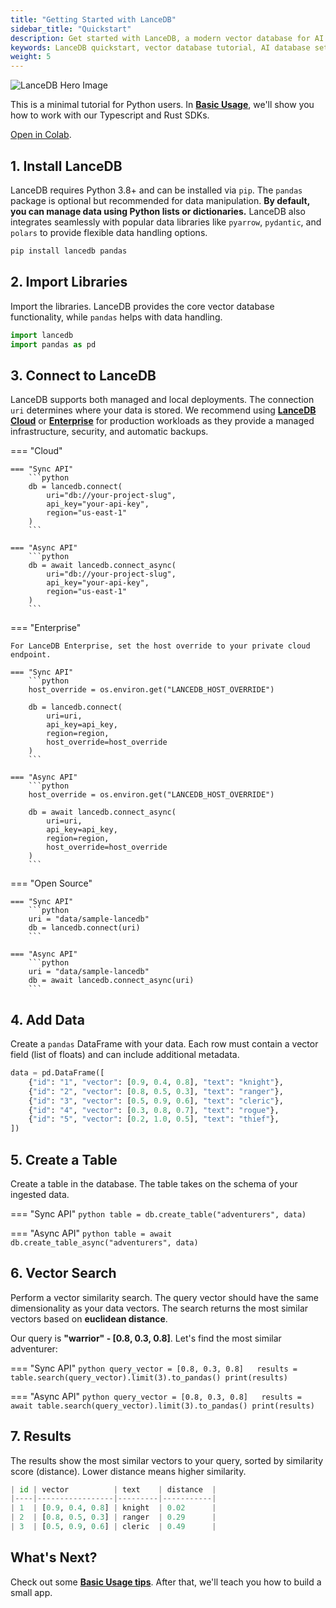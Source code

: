 ```yaml
---
title: "Getting Started with LanceDB"
sidebar_title: "Quickstart"
description: Get started with LanceDB, a modern vector database for AI applications. Learn how to install, connect, and perform basic operations with our Python, TypeScript, and Rust SDKs.
keywords: LanceDB quickstart, vector database tutorial, AI database setup, semantic search database, vector similarity search
weight: 5
---
```


![LanceDB Hero Image](/assets/docs/quickstart/quickstart.png)

This is a minimal tutorial for Python users. In [**Basic Usage**](../quickstart/basic-usage.md), we'll show you how to work with our Typescript and Rust SDKs. 

[Open in Colab](https://colab.research.google.com/github/lancedb/vectordb-recipes/blob/main/examples/saas_examples/python_notebook/LanceDB_Cloud_quickstart.ipynb).

## 1. Install LanceDB

LanceDB requires Python 3.8+ and can be installed via `pip`. The `pandas` package is optional but recommended for data manipulation. **By default, you can manage data using Python lists or dictionaries.** LanceDB also integrates seamlessly with popular data libraries like `pyarrow`, `pydantic`, and `polars` to provide flexible data handling options.

```python
pip install lancedb pandas
```

## 2. Import Libraries

Import the libraries. LanceDB provides the core vector database functionality, while `pandas` helps with data handling.

```python
import lancedb
import pandas as pd
```

## 3. Connect to LanceDB

LanceDB supports both managed and local deployments. The connection `uri` determines where your data is stored. We recommend using [**LanceDB Cloud**](../cloud/index.md) or [**Enterprise**](../enterprise/index.md) for production workloads as they provide a managed infrastructure, security, and automatic backups. 

=== "Cloud"

    === "Sync API"
        ```python
        db = lancedb.connect(
            uri="db://your-project-slug",
            api_key="your-api-key",
            region="us-east-1"
        )
        ```

    === "Async API"
        ```python
        db = await lancedb.connect_async(
            uri="db://your-project-slug",
            api_key="your-api-key",
            region="us-east-1"
        )
        ```

=== "Enterprise"

    For LanceDB Enterprise, set the host override to your private cloud endpoint.

    === "Sync API"
        ```python
        host_override = os.environ.get("LANCEDB_HOST_OVERRIDE")

        db = lancedb.connect(
            uri=uri,
            api_key=api_key,
            region=region,
            host_override=host_override
        )
        ```

    === "Async API"
        ```python
        host_override = os.environ.get("LANCEDB_HOST_OVERRIDE")

        db = await lancedb.connect_async(
            uri=uri,
            api_key=api_key,
            region=region,
            host_override=host_override
        )
        ```

=== "Open Source"

    === "Sync API"
        ```python
        uri = "data/sample-lancedb"
        db = lancedb.connect(uri)
        ```

    === "Async API"
        ```python
        uri = "data/sample-lancedb"
        db = await lancedb.connect_async(uri)
        ```

## 4. Add Data

Create a `pandas` DataFrame with your data. Each row must contain a vector field (list of floats) and can include additional metadata. 

```python
data = pd.DataFrame([
    {"id": "1", "vector": [0.9, 0.4, 0.8], "text": "knight"},    
    {"id": "2", "vector": [0.8, 0.5, 0.3], "text": "ranger"},  
    {"id": "3", "vector": [0.5, 0.9, 0.6], "text": "cleric"},    
    {"id": "4", "vector": [0.3, 0.8, 0.7], "text": "rogue"},     
    {"id": "5", "vector": [0.2, 1.0, 0.5], "text": "thief"},     
])
```

## 5. Create a Table

Create a table in the database. The table takes on the schema of your ingested data.

=== "Sync API"
    ```python
    table = db.create_table("adventurers", data)
    ```

=== "Async API"
    ```python
    table = await db.create_table_async("adventurers", data)
    ```

## 6. Vector Search

Perform a vector similarity search. The query vector should have the same dimensionality as your data vectors. The search returns the most similar vectors based on **euclidean distance**.

Our query is **"warrior" - [0.8, 0.3, 0.8]**. Let's find the most similar adventurer:  

=== "Sync API"
    ```python
    query_vector = [0.8, 0.3, 0.8]  
    results = table.search(query_vector).limit(3).to_pandas()
    print(results)
    ```

=== "Async API"
    ```python
    query_vector = [0.8, 0.3, 0.8]  
    results = await table.search(query_vector).limit(3).to_pandas()
    print(results)
    ```

## 7. Results

The results show the most similar vectors to your query, sorted by similarity score (distance). Lower distance means higher similarity.

```python
| id | vector          | text    | distance  |
|----|-----------------|---------|-----------|
| 1  | [0.9, 0.4, 0.8] | knight  | 0.02      |
| 2  | [0.8, 0.5, 0.3] | ranger  | 0.29      |
| 3  | [0.5, 0.9, 0.6] | cleric  | 0.49      |
```

## What's Next?

Check out some [**Basic Usage tips**](../quickstart/basic-usage). After that, we'll teach you how to build a small app.
